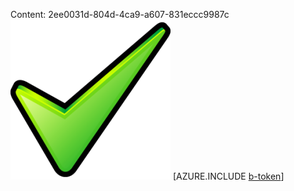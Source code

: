 Content: 2ee0031d-804d-4ca9-a607-831eccc9987c![image](3ace4fed-d3cf-4923-98a8-7131228bf678.png)
[AZURE.INCLUDE [b-token](d2c50bd4-258a-46f7-859d-adf3662d0eef.md)]
